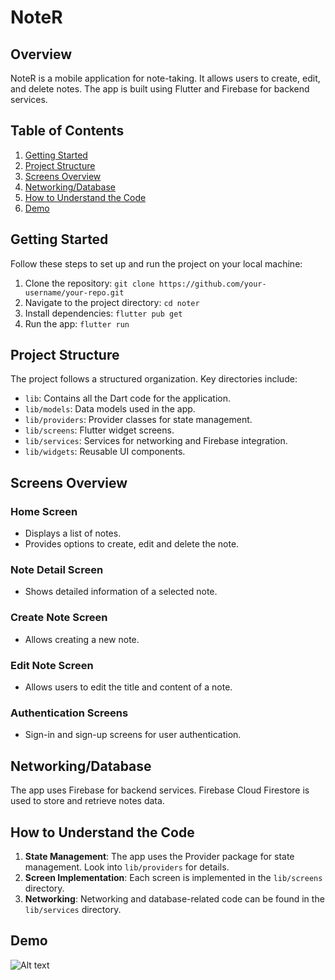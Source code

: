 # NoteR

## Overview
NoteR is a mobile application for note-taking. It allows users to create, edit, and delete notes. The app is built using Flutter and Firebase for backend services.

## Table of Contents
1. [Getting Started](#getting-started)
2. [Project Structure](#project-structure)
3. [Screens Overview](#screens-overview)
4. [Networking/Database](#networking-database)
5. [How to Understand the Code](#how-to-understand-the-code)
5. [Demo](#demo)

## Getting Started
Follow these steps to set up and run the project on your local machine:

1. Clone the repository: `git clone https://github.com/your-username/your-repo.git`
2. Navigate to the project directory: `cd noter`
3. Install dependencies: `flutter pub get`
4. Run the app: `flutter run`

## Project Structure
The project follows a structured organization. Key directories include:
- `lib`: Contains all the Dart code for the application.
- `lib/models`: Data models used in the app.
- `lib/providers`: Provider classes for state management.
- `lib/screens`: Flutter widget screens.
- `lib/services`: Services for networking and Firebase integration.
- `lib/widgets`: Reusable UI components.

## Screens Overview
### Home Screen
- Displays a list of notes.
- Provides options to create, edit and delete the note.

### Note Detail Screen
- Shows detailed information of a selected note.

### Create Note Screen
- Allows creating a new note.

### Edit Note Screen
- Allows users to edit the title and content of a note.

### Authentication Screens
- Sign-in and sign-up screens for user authentication.

## Networking/Database
The app uses Firebase for backend services. Firebase Cloud Firestore is used to store and retrieve notes data.

## How to Understand the Code
1. **State Management**: The app uses the Provider package for state management. Look into `lib/providers` for details.
2. **Screen Implementation**: Each screen is implemented in the `lib/screens` directory.
3. **Networking**: Networking and database-related code can be found in the `lib/services` directory.

## Demo
![Alt text](<bandicam 2024-02-01 21-16-26-970.gif>)